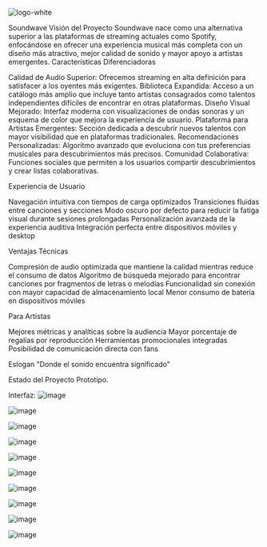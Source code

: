 ![logo-white](https://github.com/user-attachments/assets/c94550ec-4ad9-466f-af36-6fadf7779ae6)

Soundwave
Visión del Proyecto
Soundwave nace como una alternativa superior a las plataformas de streaming actuales como Spotify, enfocándose en ofrecer una experiencia musical más completa con un diseño más atractivo, mejor calidad de sonido y mayor apoyo a artistas emergentes.
Características Diferenciadoras

Calidad de Audio Superior: Ofrecemos streaming en alta definición para satisfacer a los oyentes más exigentes.
Biblioteca Expandida: Acceso a un catálogo más amplio que incluye tanto artistas consagrados como talentos independientes difíciles de encontrar en otras plataformas.
Diseño Visual Mejorado: Interfaz moderna con visualizaciones de ondas sonoras y un esquema de color que mejora la experiencia de usuario.
Plataforma para Artistas Emergentes: Sección dedicada a descubrir nuevos talentos con mayor visibilidad que en plataformas tradicionales.
Recomendaciones Personalizadas: Algoritmo avanzado que evoluciona con tus preferencias musicales para descubrimientos más precisos.
Comunidad Colaborativa: Funciones sociales que permiten a los usuarios compartir descubrimientos y crear listas colaborativas.

Experiencia de Usuario

Navegación intuitiva con tiempos de carga optimizados
Transiciones fluidas entre canciones y secciones
Modo oscuro por defecto para reducir la fatiga visual durante sesiones prolongadas
Personalización avanzada de la experiencia auditiva
Integración perfecta entre dispositivos móviles y desktop

Ventajas Técnicas

Compresión de audio optimizada que mantiene la calidad mientras reduce el consumo de datos
Algoritmo de búsqueda mejorado para encontrar canciones por fragmentos de letras o melodías
Funcionalidad sin conexión con mayor capacidad de almacenamiento local
Menor consumo de batería en dispositivos móviles

Para Artistas

Mejores métricas y analíticas sobre la audiencia
Mayor porcentaje de regalías por reproducción
Herramientas promocionales integradas
Posibilidad de comunicación directa con fans

Eslogan
"Donde el sonido encuentra significado"

Estado del Proyecto
Prototipo.



Interfaz:
![image](https://github.com/user-attachments/assets/5dc8c171-b0af-4013-8964-04a1d8a87cc2)

![image](https://github.com/user-attachments/assets/a7f33e55-8386-4b22-9d74-7cb0cb55dabc)

![image](https://github.com/user-attachments/assets/23f0efe1-343c-40c8-8442-35f7d563e2f5)

![image](https://github.com/user-attachments/assets/7113a2c5-0572-4d27-ba34-39696a582891)

![image](https://github.com/user-attachments/assets/6292ec0f-f041-4ea2-960e-9a6dc99569ef)

![image](https://github.com/user-attachments/assets/567aeaac-4f3f-4d7a-a8b8-3744a5a181ee)

![image](https://github.com/user-attachments/assets/62c2e8f5-cbb2-41bc-846e-7f1a171d25f2)

![image](https://github.com/user-attachments/assets/40fd695e-218a-4c22-b679-29489495dacc)

![image](https://github.com/user-attachments/assets/7dbe8253-2ae8-42e6-95c1-942698583b2b)

![image](https://github.com/user-attachments/assets/67a4de70-7dbf-40ba-804b-4879e00c01af)








